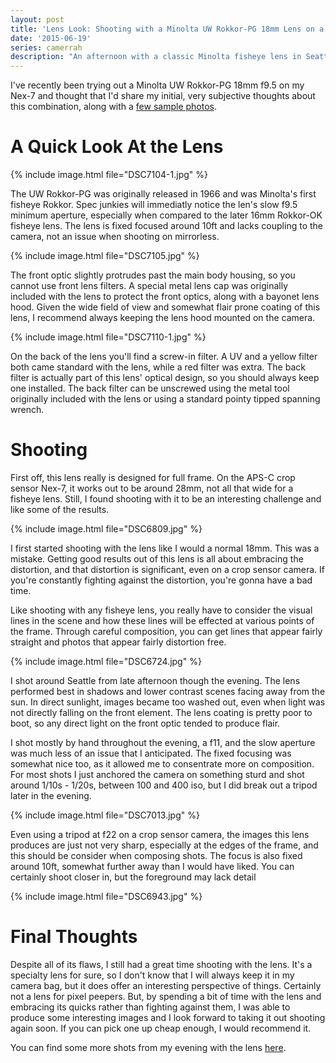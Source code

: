 ```yaml
---
layout: post
title: 'Lens Look: Shooting with a Minolta UW Rokkor-PG 18mm Lens on a Nex-7'
date: '2015-06-19'
series: camerrah
description: "An afternoon with a classic Minolta fisheye lens in Seattle."
---
```

I've recently been trying out a Minolta UW Rokkor-PG 18mm f9.5 on my Nex-7 and thought that I'd share my initial, very subjective thoughts about this combination, along with a [few sample photos][gallery].

# A Quick Look At the Lens

{% include image.html file="DSC7104-1.jpg" %}

The UW Rokkor-PG was originally released in 1966 and was Minolta's first fisheye Rokkor. Spec junkies will immediatly notice the len's slow f9.5 minimum aperture, especially when compared to the later 16mm Rokkor-OK fisheye lens. The lens is fixed focused around 10ft and lacks coupling to the camera, not an issue when shooting on mirrorless.

{% include image.html file="DSC7105.jpg" %}

The front optic slightly protrudes past the main body housing, so you cannot use front lens filters. A special metal lens cap was originally included with the lens to protect the front optics, along with a bayonet lens hood. Given the wide field of view and somewhat flair prone coating of this lens, I recommend always keeping the lens hood mounted on the camera.

{% include image.html file="DSC7110-1.jpg" %}

On the back of the lens you'll find a screw-in filter. A UV and a yellow filter both came standard with the lens, while a red filter was extra. The back filter is actually part of this lens' optical design, so you should always keep one installed. The back filter can be unscrewed using the metal tool originally included with the lens or using a standard pointy tipped spanning wrench.

# Shooting

First off, this lens really is designed for full frame. On the APS-C crop sensor Nex-7, it works out to be around 28mm, not all that wide for a fisheye lens. Still, I found shooting with it to be an interesting challenge and like some of the results.

{% include image.html file="DSC6809.jpg" %}

I first started shooting with the lens like I would a normal 18mm. This was a mistake. Getting good results out of this lens is all about embracing the distortion, and that distortion is significant, even on a crop sensor camera. If you're constantly fighting against the distortion, you're gonna have a bad time.

Like shooting with any fisheye lens, you really have to consider the visual lines in the scene and how these lines will be effected at various points of the frame. Through careful composition, you can get lines that appear fairly straight and photos that appear fairly distortion free.

{% include image.html file="DSC6724.jpg" %}

I shot around Seattle from late afternoon though the evening. The lens performed best in shadows and lower contrast scenes facing away from the sun. In direct sunlight, images became too washed out, even when light was not directly falling on the front element. The lens coating is pretty poor to boot, so any direct light on the front optic tended to produce flair.

I shot mostly by hand throughout the evening, a f11, and the slow aperture was much less of an issue that I anticipated. The fixed focusing was somewhat nice too, as it allowed me to consentrate more on composition. For most shots I just anchored the camera on something sturd and shot around 1/10s - 1/20s, between 100 and 400 iso, but I did break out a tripod later in the evening.

{% include image.html file="DSC7013.jpg" %}

Even using a tripod at f22 on a crop sensor camera, the images this lens produces are just not very sharp, especially at the edges of the frame, and this should be consider when composing shots. The focus is also fixed around 10ft, somewhat further away than I would have liked. You can certainly shoot closer in, but the foreground may lack detail

{% include image.html file="DSC6943.jpg" %}


# Final Thoughts
Despite all of its flaws, I still had a great time shooting with the lens. It's a specialty lens for sure, so I don't know that I will always keep it in my camera bag, but it does offer an interesting perspective of things. Certainly not a lens for pixel peepers. But, by spending a bit of time with the lens and embracing its quicks rather than fighting against them, I was able to produce some interesting images and I look forward to taking it out shooting again soon. If you can pick one up cheap enough, I would recommend it.

You can find some more shots from my evening with the lens [here][gallery].

[gallery]: http://photography.mattbierner.com/Seattle-June-2015